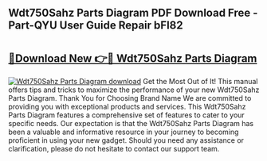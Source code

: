 ## Wdt750Sahz Parts Diagram PDF Download Free - Part-QYU User Guide Repair bFI82

# <h2><a href="http://dfigoio.blite.top/?on=Wdt750Sahz+Parts+Diagram">🔗Download New 👉🔴 Wdt750Sahz Parts Diagram</a></h2>

[![Wdt750Sahz Parts Diagram download](https://i.imgur.com/lujVjoI.png)](http://dfigoio.blite.top/?on=Wdt750Sahz+Parts+Diagram)
Get the Most Out of It! This manual offers tips and tricks to maximize the performance of your new Wdt750Sahz Parts Diagram. Thank You for Choosing Brand Name We are committed to providing you with exceptional products and services. This Wdt750Sahz Parts Diagram features a comprehensive set of features to cater to your specific needs. Our expectation is that the Wdt750Sahz Parts Diagram has been a valuable and informative resource in your journey to becoming proficient in using your new gadget. Should you need any assistance or clarification, please do not hesitate to contact our support team.
